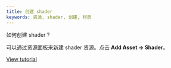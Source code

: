 ```yaml
---
title: 创建 shader
keywords: 资源, shader, 创建, 材质
---
```


如何创建 shader？

可以通过资源面板来新建 shader 资源。点击 **Add Asset -> Shader**。

[View tutorial](http://developer.playcanvas.com/en/tutorials/custom-shaders/)

